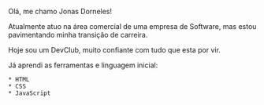 Olá, me chamo Jonas Dorneles!

Atualmente atuo na área comercial de uma empresa de Software, mas estou pavimentando minha transição de carreira. 

Hoje sou um DevClub, muito confiante com tudo que esta por vir. 

Já aprendi as ferramentas e linguagem inicial:

    * HTML
    * CSS
    * JavaScript
